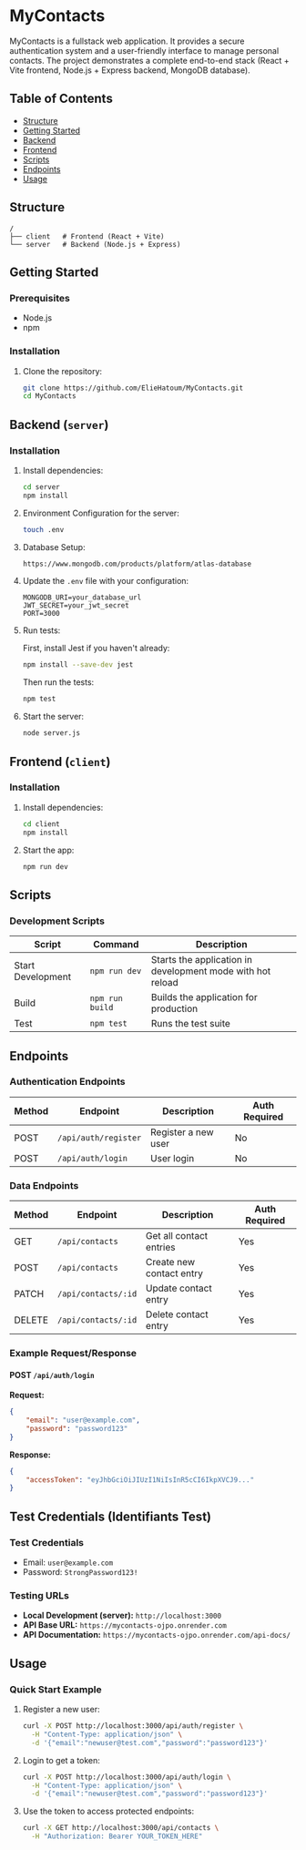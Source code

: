 # MyContacts

MyContacts is a fullstack web application. It provides a secure authentication system and a user-friendly interface to manage personal contacts. The project demonstrates a complete end-to-end stack (React + Vite frontend, Node.js + Express backend, MongoDB database).

## Table of Contents

-   [Structure](#structure)
-   [Getting Started](#getting-started)
-   [Backend](#backend-server)
-   [Frontend](#frontend-client)
-   [Scripts](#scripts)
-   [Endpoints](#endpoints)
-   [Usage](#usage)

## Structure

```
/
├── client   # Frontend (React + Vite)
└── server   # Backend (Node.js + Express)
```

## Getting Started

### Prerequisites

-   Node.js
-   npm

### Installation

1. Clone the repository:

    ```bash
    git clone https://github.com/ElieHatoum/MyContacts.git
    cd MyContacts
    ```

## Backend (`server`)

### Installation

1. Install dependencies:

    ```bash
    cd server
    npm install
    ```

2. Environment Configuration for the server:

    ```bash
    touch .env
    ```

3. Database Setup:

    ```bash
    https://www.mongodb.com/products/platform/atlas-database
    ```

4. Update the `.env` file with your configuration:

    ```env
    MONGODB_URI=your_database_url
    JWT_SECRET=your_jwt_secret
    PORT=3000
    ```

5. Run tests:

    First, install Jest if you haven't already:

    ```bash
    npm install --save-dev jest
    ```

    Then run the tests:

    ```bash
    npm test
    ```

6. Start the server:
    ```bash
    node server.js
    ```

## Frontend (`client`)

### Installation

1. Install dependencies:

    ```bash
    cd client
    npm install
    ```

2. Start the app:

    ```bash
    npm run dev
    ```

## Scripts

### Development Scripts

| Script            | Command         | Description                                                |
| ----------------- | --------------- | ---------------------------------------------------------- |
| Start Development | `npm run dev`   | Starts the application in development mode with hot reload |
| Build             | `npm run build` | Builds the application for production                      |
| Test              | `npm test`      | Runs the test suite                                        |

## Endpoints

### Authentication Endpoints

| Method | Endpoint             | Description         | Auth Required |
| ------ | -------------------- | ------------------- | ------------- |
| POST   | `/api/auth/register` | Register a new user | No            |
| POST   | `/api/auth/login`    | User login          | No            |

### Data Endpoints

| Method | Endpoint            | Description              | Auth Required |
| ------ | ------------------- | ------------------------ | ------------- |
| GET    | `/api/contacts`     | Get all contact entries  | Yes           |
| POST   | `/api/contacts`     | Create new contact entry | Yes           |
| PATCH  | `/api/contacts/:id` | Update contact entry     | Yes           |
| DELETE | `/api/contacts/:id` | Delete contact entry     | Yes           |

### Example Request/Response

#### POST `/api/auth/login`

**Request:**

```json
{
    "email": "user@example.com",
    "password": "password123"
}
```

**Response:**

```json
{
    "accessToken": "eyJhbGciOiJIUzI1NiIsInR5cCI6IkpXVCJ9..."
}
```

## Test Credentials (Identifiants Test)

### Test Credentials

-   Email: `user@example.com`
-   Password: `StrongPassword123!`

### Testing URLs

-   **Local Development (server):** `http://localhost:3000`
-   **API Base URL:** `https://mycontacts-ojpo.onrender.com`
-   **API Documentation:** `https://mycontacts-ojpo.onrender.com/api-docs/`

## Usage

### Quick Start Example

1. Register a new user:

    ```bash
    curl -X POST http://localhost:3000/api/auth/register \
      -H "Content-Type: application/json" \
      -d '{"email":"newuser@test.com","password":"password123"}'
    ```

2. Login to get a token:

    ```bash
    curl -X POST http://localhost:3000/api/auth/login \
      -H "Content-Type: application/json" \
      -d '{"email":"newuser@test.com","password":"password123"}'
    ```

3. Use the token to access protected endpoints:
    ```bash
    curl -X GET http://localhost:3000/api/contacts \
      -H "Authorization: Bearer YOUR_TOKEN_HERE"
    ```
